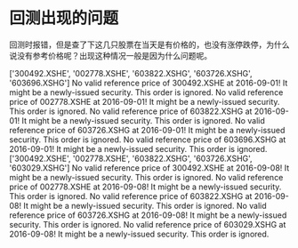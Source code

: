 # 回测出现的问题

回测时报错，但是查了下这几只股票在当天是有价格的，也没有涨停跌停，为什么说没有参考价格呢？出现这种情况一般是因为什么问题呢。

['300492.XSHE', '002778.XSHE', '603822.XSHG', '603726.XSHG', '603696.XSHG']
No valid reference price of 300492.XSHE at 2016-09-01! It might be a newly-issued security. This order is ignored.
No valid reference price of 002778.XSHE at 2016-09-01! It might be a newly-issued security. This order is ignored.
No valid reference price of 603822.XSHG at 2016-09-01! It might be a newly-issued security. This order is ignored.
No valid reference price of 603726.XSHG at 2016-09-01! It might be a newly-issued security. This order is ignored.
No valid reference price of 603696.XSHG at 2016-09-01! It might be a newly-issued security. This order is ignored.
['300492.XSHE', '002778.XSHE', '603822.XSHG', '603726.XSHG', '603029.XSHG']
No valid reference price of 300492.XSHE at 2016-09-08! It might be a newly-issued security. This order is ignored.
No valid reference price of 002778.XSHE at 2016-09-08! It might be a newly-issued security. This order is ignored.
No valid reference price of 603822.XSHG at 2016-09-08! It might be a newly-issued security. This order is ignored.
No valid reference price of 603726.XSHG at 2016-09-08! It might be a newly-issued security. This order is ignored.
No valid reference price of 603029.XSHG at 2016-09-08! It might be a newly-issued security. This order is ignored.